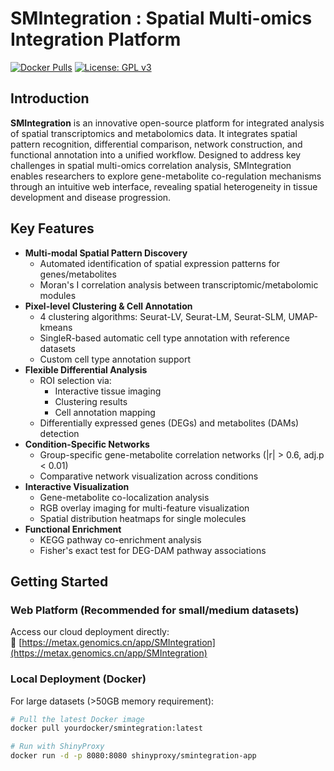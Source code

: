 # SMIntegration : Spatial Multi-omics Integration Platform
[![Docker Pulls](https://img.shields.io/docker/pulls/yourdocker/smintegration)](https://hub.docker.com/r/yourdocker/smintegration)
[![License: GPL v3](https://img.shields.io/badge/License-GPLv3-blue.svg)](https://www.gnu.org/licenses/gpl-3.0)

## Introduction
**SMIntegration** is an innovative open-source platform for integrated analysis of spatial transcriptomics and metabolomics data. It integrates spatial pattern recognition, differential comparison, network construction, and functional annotation into a unified workflow. Designed to address key challenges in spatial multi-omics correlation analysis, SMIntegration enables researchers to explore gene-metabolite co-regulation mechanisms through an intuitive web interface, revealing spatial heterogeneity in tissue development and disease progression.

## Key Features
- **Multi-modal Spatial Pattern Discovery**
  - Automated identification of spatial expression patterns for genes/metabolites
  - Moran's I correlation analysis between transcriptomic/metabolomic modules
- **Pixel-level Clustering & Cell Annotation**
  - 4 clustering algorithms: Seurat-LV, Seurat-LM, Seurat-SLM, UMAP-kmeans
  - SingleR-based automatic cell type annotation with reference datasets
  - Custom cell type annotation support
- **Flexible Differential Analysis**
  - ROI selection via: 
    - Interactive tissue imaging
    - Clustering results 
    - Cell annotation mapping
  - Differentially expressed genes (DEGs) and metabolites (DAMs) detection
- **Condition-Specific Networks**
  - Group-specific gene-metabolite correlation networks (|r| > 0.6, adj.p < 0.01)
  - Comparative network visualization across conditions
- **Interactive Visualization**
  - Gene-metabolite co-localization analysis
  - RGB overlay imaging for multi-feature visualization
  - Spatial distribution heatmaps for single molecules
- **Functional Enrichment**
  - KEGG pathway co-enrichment analysis
  - Fisher's exact test for DEG-DAM pathway associations

## Getting Started
### Web Platform (Recommended for small/medium datasets)
Access our cloud deployment directly:  
🔗 [https://metax.genomics.cn/app/SMIntegration](https://metax.genomics.cn/app/SMIntegration)

### Local Deployment (Docker)
For large datasets (>50GB memory requirement):
```bash
# Pull the latest Docker image
docker pull yourdocker/smintegration:latest

# Run with ShinyProxy
docker run -d -p 8080:8080 shinyproxy/smintegration-app

